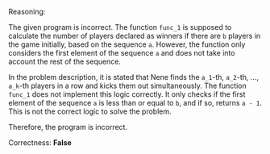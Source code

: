Reasoning: 

The given program is incorrect. The function `func_1` is supposed to calculate the number of players declared as winners if there are `b` players in the game initially, based on the sequence `a`. However, the function only considers the first element of the sequence `a` and does not take into account the rest of the sequence.

In the problem description, it is stated that Nene finds the `a_1`-th, `a_2`-th, ..., `a_k`-th players in a row and kicks them out simultaneously. The function `func_1` does not implement this logic correctly. It only checks if the first element of the sequence `a` is less than or equal to `b`, and if so, returns `a - 1`. This is not the correct logic to solve the problem.

Therefore, the program is incorrect.

Correctness: **False**